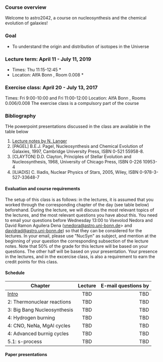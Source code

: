 ### Course overview 

Welcome to astro2042, a course on nucleosynthesis and the chemical evolution of galaxies! 

### Goal 
 * To understand the origin and distribution of isotopes in the Universe
 

### Lecture term: April 11 - July 11, 2019

* Times: Thu 11:15-12:45 *
* Location: AIfA Bonn , Room 0.008 *


### Exercise class: April 20 - July 13, 2017

Times: Fri 9:00-10:00 and Fri 11:00-12:00 
Location: AIfA Bonn , Rooms 0.006/0.008 
The exercise class is a compulsory part of the course


### Bibliography 
THe powerpoint presentations discussed in the class are available in the table below 

1. [Lecture notes by N. Langer](https://astro.uni-bonn.de/~nlanger/siu_web/nucscript/Nucleo.pdf)
2. [PAGEL] B.E.J. Pagel, Nucleosynthesis and Chemical  Evolution of  Galaxies, 1997, Cambridge University Press, ISBN 0-521 55958-8.
3. [CLAYTON] D.D. Clayton, Principles of Stellar Evolution and Nucleosynthesis, 1968, University of Chicago Press, ISBN 0-226 10953-4
4. [ILIADIS] C. Iliadis, Nuclear Physics of Stars, 2005, Wiley, ISBN 0-978-3-527-33648-7


#### Evaluation and course requirements 
The setup of this class is as follows: in the lectures, it is assumed that you worked through the corresponding chapter of the day (see table below) beforehand. During the lecture, we will discuss the most relevant topics of the lectures, and the most relevant questions you have about this. You need to email your questions before Wednesday 13:00 to Vsevolod Nedora and David Ramon Aguilera Dena (vnedora@astro.uni-bonn.de> and davidrad@astro.uni-bonn.de) so that they can be considered for the lectures. In your email, please use "NucSyn" as subject, and mention at the beginning of your question the corresponding subsection of the lecture notes. Note that 50% of the grade for this lecture will be based on your questions. The other half will be based on your presentation. Your presence in the lectures, and in the excercise class, is also a requirement to earn the credit points for this class. 



#### Schedule  



| Chapter                        |      Lecture        | E-mail questions by  |
| -------------                  |  :-------------:    |                -----:|
| [Intro](https://raw.githubusercontent.com/jantoniadis/WDSpec/master/3Dcorrections.py)       |      TBD       |              TBD          |
| 2: Thermonuclear reactions     |      TBD       |              TBD          |
| 3: Big Bang Nucleosynthesis	   |    TBD         |              TBD          |
| 4: Hydrogen burning       	   |    TBD         |              TBD          |
| 4: CNO, NeNa, MgAl cycles       |    TBD        |              TBD          |
| 4: Advanced burnig cycles       |    TBD        |              TBD          |
| 5.1: s-process                  |    TBD        |              TBD          |


#### Paper presentations 

